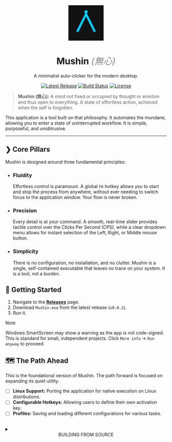<div align="center">
  <img src="assets/logo.png" alt="Mushin Logo" width="110"/>
  <h1>Mushin <em style="font-weight: 400; color: #888;">(無心)</em></h1>
  <p>A minimalist auto-clicker for the modern desktop.</p>
</div>

<div align="center">
  
  [![Latest Release](https://img.shields.io/github/v/release/zanderooo/Mushin-Clicker?style=for-the-badge&color=89B4FA&label=Release&logo=github)](https://github.com/zanderooo/Mushin-Clicker/releases/latest)
  [![Build Status](https://img.shields.io/github/actions/workflow/status/zanderooo/Mushin-Clicker/build.yml?branch=main&style=for-the-badge&color=A6E3A1&label=Build&logo=githubactions)](https://github.com/zanderooo/Mushin-Clicker/actions/workflows/build.yml)
  [![License](https://img.shields.io/github/license/zanderooo/Mushin-Clicker?style=for-the-badge&color=F9E2AF&label=License)](https://github.com/zanderooo/Mushin-Clicker/blob/main/LICENSE)

</div>

> **Mushin (無心):** A mind not fixed or occupied by thought or emotion and thus open to everything. A state of effortless action, achieved when the self is forgotten.

This application is a tool built on that philosophy. It automates the mundane, allowing you to enter a state of uninterrupted workflow. It is simple, purposeful, and unobtrusive.

***

## ❯ Core Pillars

Mushin is designed around three fundamental principles:

*   ### Fluidity
    Effortless control is paramount. A global `F6` hotkey allows you to start and stop the process from anywhere, without ever needing to switch focus to the application window. Your flow is never broken.

*   ### Precision
    Every detail is at your command. A smooth, real-time slider provides tactile control over the Clicks Per Second (CPS), while a clear dropdown menu allows for instant selection of the Left, Right, or Middle mouse button.

*   ### Simplicity
    There is no configuration, no installation, and no clutter. Mushin is a single, self-contained executable that leaves no trace on your system. It is a tool, not a burden.

## 🚀 Getting Started

1.  Navigate to the [**Releases**](https://github.com/zanderooo/Mushin-Clicker/releases/latest) page.
2.  Download `Mushin.exe` from the latest release (`v0.0.1`).
3.  Run it.

> [!NOTE]
> Windows SmartScreen may show a warning as the app is not code-signed. This is standard for small, independent projects. Click `More info` → `Run anyway` to proceed.

## 🗺️ The Path Ahead

This is the foundational version of Mushin. The path forward is focused on expanding its quiet utility.

-   [ ] **Linux Support:** Porting the application for native execution on Linux distributions.
-   [ ] **Configurable Hotkeys:** Allowing users to define their own activation key.
-   [ ] **Profiles:** Saving and loading different configurations for various tasks.

<br>

<details>
<summary><div align="center">BUILDING FROM SOURCE</div></summary>

<br>

To compile the application yourself, follow these steps.

```bash
# 1. Clone the repository
git clone https://github.com/zanderooo/Mushin-Clicker.git
cd Mushin-Clicker

# 2. Set up a virtual environment (Windows)
python -m venv venv
.\venv\Scripts\activate

# 3. Install dependencies from the requirements file
pip install -r requirements.txt

# 4. Run the application from source for testing
python src/__main__.py

# 5. Compile the final executable
pyinstaller --name Mushin --onefile --windowed --add-data "assets;assets" --icon="assets/icon.ico" src/__main__.py

</details><div align="center"> <p>Crafted with focus.</p> </div> ```